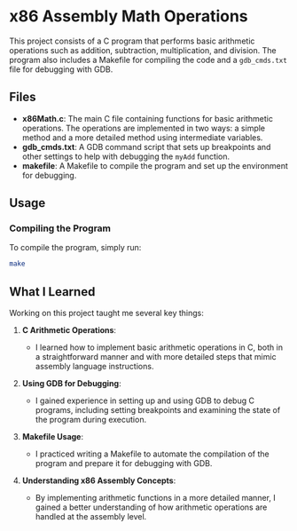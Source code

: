 # x86 Assembly Math Operations

This project consists of a C program that performs basic arithmetic operations such as addition, subtraction, multiplication, and division. The program also includes a Makefile for compiling the code and a `gdb_cmds.txt` file for debugging with GDB.

## Files

- **x86Math.c**: The main C file containing functions for basic arithmetic operations. The operations are implemented in two ways: a simple method and a more detailed method using intermediate variables.
- **gdb_cmds.txt**: A GDB command script that sets up breakpoints and other settings to help with debugging the `myAdd` function.
- **makefile**: A Makefile to compile the program and set up the environment for debugging.

## Usage

### Compiling the Program

To compile the program, simply run:

```bash
make
```
## What I Learned

Working on this project taught me several key things:

1. **C Arithmetic Operations**:
   - I learned how to implement basic arithmetic operations in C, both in a straightforward manner and with more detailed steps that mimic assembly language instructions.

2. **Using GDB for Debugging**:
   - I gained experience in setting up and using GDB to debug C programs, including setting breakpoints and examining the state of the program during execution.

3. **Makefile Usage**:
   - I practiced writing a Makefile to automate the compilation of the program and prepare it for debugging with GDB.

4. **Understanding x86 Assembly Concepts**:
   - By implementing arithmetic functions in a more detailed manner, I gained a better understanding of how arithmetic operations are handled at the assembly level.
